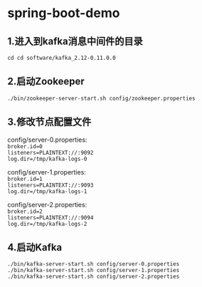 # spring-boot-demo

## 1.进入到kafka消息中间件的目录
`cd cd software/kafka_2.12-0.11.0.0`  

## 2.启动Zookeeper
`./bin/zookeeper-server-start.sh config/zookeeper.properties`

## 3.修改节点配置文件
config/server-0.properties:  
`broker.id=0`  
`listeners=PLAINTEXT://:9092`  
`log.dir=/tmp/kafka-logs-0`  

config/server-1.properties:  
`broker.id=1`  
`listeners=PLAINTEXT://:9093`  
`log.dir=/tmp/kafka-logs-1`  

config/server-2.properties:  
`broker.id=2`  
`listeners=PLAINTEXT://:9094`  
`log.dir=/tmp/kafka-logs-2`  

## 4.启动Kafka

`./bin/kafka-server-start.sh config/server-0.properties`  
`./bin/kafka-server-start.sh config/server-1.properties`  
`./bin/kafka-server-start.sh config/server-2.properties`  